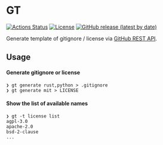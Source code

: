 GT
==

[![Actions Status](https://github.com/altescy/gt/workflows/CI/badge.svg)](https://github.com/altescy/gt/actions?query=workflow%3ACI)
[![License](https://img.shields.io/github/license/altescy/gt)](https://github.com/altescy/gt/blob/master/LICENSE)
[![GitHub release (latest by date)](https://img.shields.io/github/v/release/altescy/gt)](https://github.com/altescy/gt/)

Generate template of gitignore / license via [GitHub REST API](https://docs.github.com/en/rest).


## Usage

#### Generate gitignore or license

```
❯ gt generate rust,python > .gitignore
❯ gt generate mit > LICENSE
```

#### Show the list of available names

```
❯ gt -t license list
agpl-3.0
apache-2.0
bsd-2-clause
...
```

